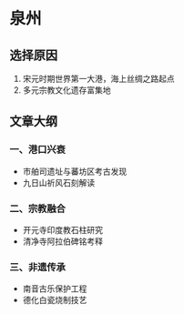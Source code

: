 # 泉州

## 选择原因
1. 宋元时期世界第一大港，海上丝绸之路起点
2. 多元宗教文化遗存富集地

## 文章大纲
### 一、港口兴衰
- 市舶司遗址与蕃坊区考古发现
- 九日山祈风石刻解读

### 二、宗教融合
- 开元寺印度教石柱研究
- 清净寺阿拉伯碑铭考释

### 三、非遗传承
- 南音古乐保护工程
- 德化白瓷烧制技艺
